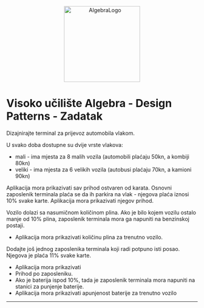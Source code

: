 <p align="center">
  <img alt="AlgebraLogo" width="200px" src="https://www.algebra.hr/visoko-uciliste/wp-content/themes/visoko-uciliste/assets/images/svg/algebra-znak.svg" />
</p>

# Visoko učilište Algebra - Design Patterns - Zadatak

Dizajnirajte terminal za prijevoz automobila vlakom. 

U svako doba dostupne su dvije vrste vlakova:
- mali - ima mjesta za 8 malih vozila (automobili plaćaju 50kn, a kombiji 80kn) 
- veliki - ima mjesta za 6 velikih vozila (autobusi plaćaju 70kn, a kamioni 90kn) 

Aplikacija mora prikazivati sav prihod ostvaren od karata.
Osnovni zaposlenik terminala plaća se da ih parkira na vlak - njegova plaća iznosi 10% svake karte. 
Aplikacija mora prikazivati njegov prihod. 

Vozilo dolazi sa nasumičnom količinom plina. Ako je bilo kojem vozilu ostalo manje od 10% plina, zaposlenik terminala mora ga napuniti na benzinskoj postaji. 
- Aplikacija mora prikazivati količinu plina za trenutno vozilo. 

Dodajte još jednog zaposlenika terminala koji radi potpuno isti posao. Njegova je plaća 11% svake karte. 
- Aplikacija mora prikazivati 
- Prihod po zaposleniku.
- Ako je baterija ispod 10%, tada je zaposlenik terminala mora napuniti na stanici za punjenje baterije.
- Aplikacija mora prikazivati apunjenost baterije za trenutno vozilo

---
